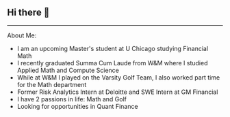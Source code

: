 ## Hi there 👋
-------------------------------------------------------------
About Me:
- I am an upcoming Master's student at U Chicago studying Financial Math
- I recently graduated Summa Cum Laude from W&M where I studied Applied Math and Compute Science
- While at W&M I played on the Varsity Golf Team, I also worked part time for the Math department
- Former Risk Analytics Intern at Deloitte and SWE Intern at GM Financial
- I have 2 passions in life: Math and Golf
- Looking for opportunities in Quant Finance 
